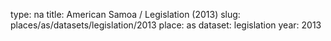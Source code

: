 type: na
title: American Samoa / Legislation (2013)
slug: places/as/datasets/legislation/2013
place: as
dataset: legislation
year: 2013
